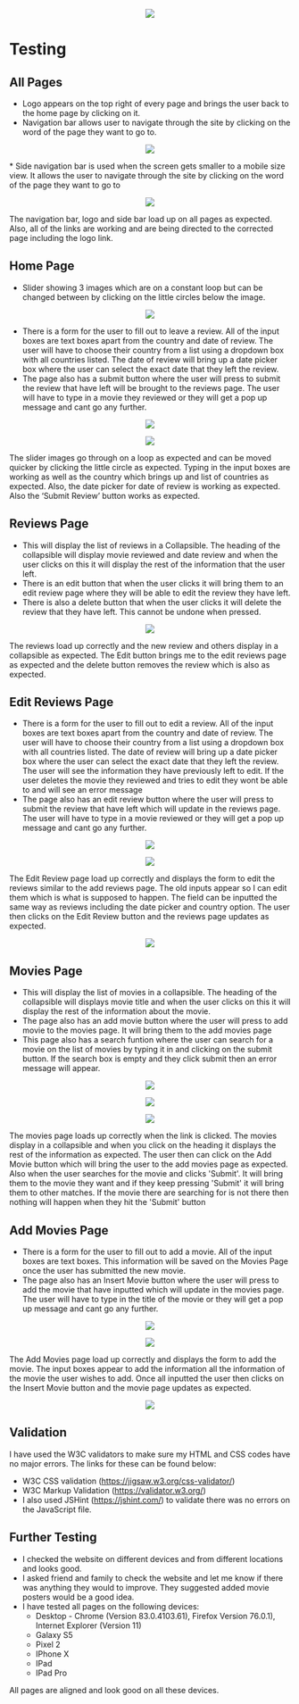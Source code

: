 <p align="center"> 
<img src="https://github.com/cfaulkner985/hollywood-reviews/blob/master/static/img/hollywood-reviews-logo.png">
</p>

# Testing

## All Pages
* Logo appears on the top right of every page and brings the user back to the home page by clicking on it.
* Navigation bar allows user to navigate through the site by clicking on the word of the page they want to go to.
<p align="center"> 
<img src="https://github.com/cfaulkner985/hollywood-reviews/blob/master/testing/logo-and-nav-bar.png">
</p>
* Side navigation bar is used when the screen gets smaller to a mobile size view. It allows the user to navigate through the site by clicking on the word of the page they want to go to
<p align="center"> 
<img src="https://github.com/cfaulkner985/hollywood-reviews/blob/master/testing/side-bar.png">
</p>
The navigation bar, logo and side bar load up on all pages as expected. Also, all of the links are working and are being directed to the corrected page including the logo link.

## Home Page
* Slider showing 3 images which are on a constant loop but can be changed between by clicking on the little circles below the image.
<p align="center"> 
<img src="https://github.com/cfaulkner985/hollywood-reviews/blob/master/testing/slider-images.png">
</p>

* There is a form for the user to fill out to leave a review. All of the input boxes are text boxes apart from the country and date of review. The user will have to choose their country from a list using a dropdown box with all countries listed. The date of review will bring up a date picker box where the user can select the exact date that they left the review.
* The page also has a submit button where the user will press to submit the review that have left will be brought to the reviews page. The user will have to type in a movie they reviewed or they will get a pop up message and cant go any further.
<p align="center"> 
<img src="https://github.com/cfaulkner985/hollywood-reviews/blob/master/testing/reviews-validation.png">
</p>

<p align="center"> 
<img src="https://github.com/cfaulkner985/hollywood-reviews/blob/master/testing/add-review.png">
</p>
The slider images go through on a loop as expected and can be moved quicker by clicking the little circle as expected. Typing in the input boxes are working as well as the country which brings up and list of countries as expected. Also, the date picker for date of review is working as expected. Also the ‘Submit Review’ button works as expected.

## Reviews Page
* This will display the list of reviews in a Collapsible. The heading of the collapsible will display movie reviewed and date review and when the user clicks on this it will display the rest of the information that the user left.
* There is an edit button that when the user clicks it will bring them to an edit review page where they will be able to edit the review they have left.
* There is also a delete button that when the user clicks it will delete the review that they have left. This cannot be undone when pressed.
<p align="center"> 
<img src="https://github.com/cfaulkner985/hollywood-reviews/blob/master/testing/reviews.png">
</p>
The reviews load up correctly and the new review and others display in a collapsible as expected. The Edit button brings me to the edit reviews page as expected and the delete button removes the review which is also as expected. 

## Edit Reviews Page
* There is a form for the user to fill out to edit a review. All of the input boxes are text boxes apart from the country and date of review. The user will have to choose their country from a list using a dropdown box with all countries listed. The date of review will bring up a date picker box where the user can select the exact date that they left the review. The user will see the information they have previously left to edit. If the user deletes the movie they reviewed and tries to edit they wont be able to and will see an error message
* The page also has an edit review button where the user will press to submit the review that have left which will update in the reviews page. The user will have to type in a movie reviewed or they will get a pop up message and cant go any further.
<p align="center"> 
<img src="https://github.com/cfaulkner985/hollywood-reviews/blob/master/testing/edit-reviews-validation.png">
</p>
<p align="center"> 
<img src="https://github.com/cfaulkner985/hollywood-reviews/blob/master/testing/edit-reviews.png">
</p>
The Edit Review page load up correctly and displays the form to edit the reviews similar to the add reviews page. The old inputs appear so I can edit them which is what is supposed to happen. The field can be inputted the same way as reviews including the date picker and country option. The user then clicks on the Edit Review button and the reviews page updates as expected.
<p align="center"> 
<img src="https://github.com/cfaulkner985/hollywood-reviews/blob/master/testing/updated-reviews.png">
</p>

## Movies Page
* This will display the list of movies in a collapsible. The heading of the collapsible will displays movie title and when the user clicks on this it will display the rest of the information about the movie. 
* The page also has an add movie button where the user will press to add movie to the movies page. It will bring them to the add movies page
* This page also has a search funtion where the user can search for a movie on the list of movies by typing it in and clicking on the submit button. If the search box is empty and they click submit then an error message will appear.
<p align="center"> 
<img src="https://github.com/cfaulkner985/hollywood-reviews/blob/master/testing/movies-validation.png">
</p>
<p align="center"> 
<img src="https://github.com/cfaulkner985/hollywood-reviews/blob/master/testing/movies.png">
</p>
<p align="center"> 
<img src="https://github.com/cfaulkner985/hollywood-reviews/blob/master/testing/search-bar.png">
</p>

The movies page loads up correctly when the link is clicked. The movies display in a collapsible and when you click on the heading it displays the rest of the information as expected. The user then can click on the Add Movie button which will bring the user to the add movies page as expected. Also when the user searches for the movie and clicks 'Submit'. It will bring them to the movie they want and if they keep pressing 'Submit' it will bring them to other matches. If the movie there are searching for is not there then nothing will happen when they hit the 'Submit' button

## Add Movies Page
* There is a form for the user to fill out to add a movie. All of the input boxes are text boxes. This information will be saved on the Movies Page once the user has submitted the new movie.
* The page also has an Insert Movie button where the user will press to add the movie that have inputted which will update in the movies page. The user will have to type in the title of the movie or they will get a pop up message and cant go any further.
<p align="center"> 
<img src="https://github.com/cfaulkner985/hollywood-reviews/blob/master/testing/add-movies-validation.png">
</p>
<p align="center"> 
<img src="https://github.com/cfaulkner985/hollywood-reviews/blob/master/testing/add-movie.png">
</p>
The Add Movies page load up correctly and displays the form to add the movie. The input boxes appear to add the information all the information of the movie the user wishes to add. Once all inputted the user then clicks on the Insert Movie button and the movie page updates as expected.
<p align="center"> 
<img src="https://github.com/cfaulkner985/hollywood-reviews/blob/master/testing/updated-movies.png">
</p>

## Validation
I have used the W3C validators to make sure my HTML and CSS codes have no major errors. The links for these can be found below:
- W3C CSS validation (https://jigsaw.w3.org/css-validator/) 
- W3C Markup Validation (https://validator.w3.org/)
- I also used JSHint (https://jshint.com/) to validate there was no errors on the JavaScript file.

## Further Testing
*	I checked the website on different devices and from different locations and looks good.
*	I asked friend and family to check the website and let me know if there was anything they would to improve. They suggested added movie posters would be a good idea.
*	I have tested all pages on the following devices:
    * Desktop - Chrome (Version 83.0.4103.61), Firefox Version 76.0.1), Internet Explorer (Version 11)
    * Galaxy S5
    * Pixel 2
    * IPhone X
    * IPad
    * IPad Pro

All pages are aligned and look good on all these devices.
